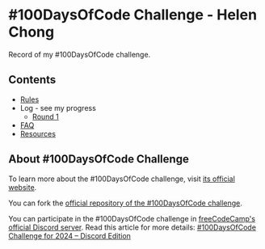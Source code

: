 # #100DaysOfCode Challenge - Helen Chong

Record of my #100DaysOfCode challenge.

## Contents

- [Rules](rules.md)
- Log - see my progress
    - [Round 1](r1-log.md)
- [FAQ](FAQ.md)
- [Resources](resources.md)

## About #100DaysOfCode Challenge

To learn more about the #100DaysOfCode challenge, visit [its official website](https://www.100daysofcode.com/).

You can fork the [official repository of the #100DaysOfCode challenge](https://github.com/kallaway/100-days-of-code).

You can participate in the #100DaysOfCode challenge in [freeCodeCamp's official Discord server](https://discord.gg/freecodecamp). Read this article for more details: [#100DaysOfCode Challenge for 2024 – Discord Edition](https://www.freecodecamp.org/news/100daysofcode-challenge-2024-discord/)
